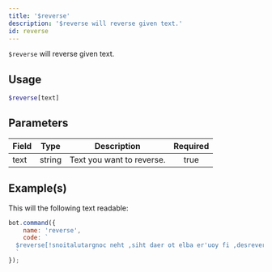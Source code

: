 ```yaml
---
title: '$reverse'
description: '$reverse will reverse given text.'
id: reverse
---
```


`$reverse` will reverse given text.

## Usage

```php
$reverse[text]
```

## Parameters

| Field | Type   | Description               | Required |
| ----- | ------ | ------------------------- |:--------:|
| text  | string | Text you want to reverse. |   true   |

## Example(s)

This will the following text readable:

```javascript
bot.command({
    name: 'reverse',
    code: `
  $reverse[!snoitalutargnoc neht ,siht daer ot elba er'uoy fi ,desrever si txet sihT]
  `
});
```